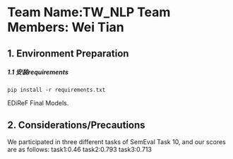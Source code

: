 # Team Name:TW_NLP    Team Members: Wei Tian

## 1. Environment Preparation

##### 1.1 安装requirements

```
pip install -r requirements.txt 
```
EDiReF Final Models.

## 2. Considerations/Precautions


We participated in three different tasks of SemEval Task 10, and our scores are as follows:
    task1:0.46
    task2:0.793
    task3:0.713





